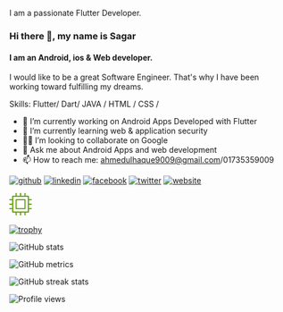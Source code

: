 I am a passionate Flutter Developer.
### Hi there 👋, my name is Sagar
#### I am an Android, ios & Web developer.
I would like to be a great Software Engineer. That's why I have been working toward fulfilling my dreams. 

Skills: Flutter/ Dart/ JAVA / HTML / CSS /

- 🔭 I’m currently working on Android Apps Developed with Flutter
- 🌱 I’m currently learning web & application security 
- 🤝🏻 I’m looking to collaborate on Google  
- 💬 Ask me about Android Apps and web development 
- 📫 How to reach me: ahmedulhaque9009@gmail.com/01735359009 


[<img src='https://cdn.jsdelivr.net/npm/simple-icons@3.0.1/icons/github.svg' alt='github' height='40'>](https://github.com/sagar-35)  [<img src='https://cdn.jsdelivr.net/npm/simple-icons@3.0.1/icons/linkedin.svg' alt='linkedin' height='40'>](https://www.linkedin.com/in/https://www.linkedin.com/in/sagar-haque-2199aa1a2//)  [<img src='https://cdn.jsdelivr.net/npm/simple-icons@3.0.1/icons/facebook.svg' alt='facebook' height='40'>](https://www.facebook.com/https://www.facebook.com/sagar3509/)  [<img src='https://cdn.jsdelivr.net/npm/simple-icons@3.0.1/icons/twitter.svg' alt='twitter' height='40'>](https://twitter.com/https://twitter.com/SagarHaque2)  [<img src='https://cdn.jsdelivr.net/npm/simple-icons@3.0.1/icons/icloud.svg' alt='website' height='40'>](https://sites.google.com/view/sagarhaque/about-me?authuser=0)  

<a href='https://docs.github.com/en/developers'><img src='https://raw.githubusercontent.com/acervenky/animated-github-badges/master/assets/devbadge.gif' width='40' height='40'></a> 

[![trophy](https://github-profile-trophy.vercel.app/?username=sagar-35)](https://github.com/ryo-ma/github-profile-trophy)

![GitHub stats](https://github-readme-stats.vercel.app/api?username=sagar-35&show_icons=true)  

![GitHub metrics](https://metrics.lecoq.io/sagar-35)  

![GitHub streak stats](https://github-readme-streak-stats.herokuapp.com/?user=sagar-35)  

![Profile views](https://gpvc.arturio.dev/sagar-35)  
